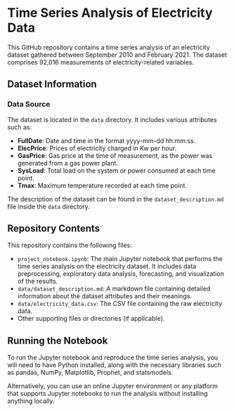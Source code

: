 # Time Series Analysis of Electricity Data

This GitHub repository contains a time series analysis of an electricity dataset gathered between September 2010 and February 2021. The dataset comprises 92,016 measurements of electricity-related variables.

## Dataset Information

### Data Source
The dataset is located in the `data` directory. It includes various attributes such as:

- **FullDate**: Date and time in the format yyyy-mm-dd hh:mm:ss.
- **ElecPrice**: Prices of electricity charged in Kw per hour.
- **GasPrice**: Gas price at the time of measurement, as the power was generated from a gas power plant.
- **SysLoad**: Total load on the system or power consumed at each time point.
- **Tmax**: Maximum temperature recorded at each time point.

The description of the dataset can be found in the `dataset_description.md` file inside the `data` directory.

## Repository Contents

This repository contains the following files:

- `project_notebook.ipynb`: The main Jupyter notebook that performs the time series analysis on the electricity dataset. It includes data preprocessing, exploratory data analysis, forecasting, and visualization of the results.
- `data/dataset_description.md`: A markdown file containing detailed information about the dataset attributes and their meanings.
- `data/electricity_data.csv`: The CSV file containing the raw electricity data.
- Other supporting files or directories (if applicable).

## Running the Notebook

To run the Jupyter notebook and reproduce the time series analysis, you will need to have Python installed, along with the necessary libraries such as pandas, NumPy, Matplotlib, Prophet, and statsmodels.

Alternatively, you can use an online Jupyter environment or any platform that supports Jupyter notebooks to run the analysis without installing anything locally.